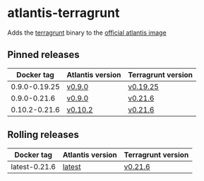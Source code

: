 # atlantis-terragrunt

Adds the [terragrunt](https://github.com/gruntwork-io/terragrunt) binary to the [official atlantis image](https://github.com/runatlantis/atlantis)

## Pinned releases

| Docker tag | Atlantis version | Terragrunt version |
| --- | --- | --- |
| 0.9.0-0.19.25 | [v0.9.0](https://github.com/runatlantis/atlantis/releases/tag/v0.9.0) | [v0.19.25](https://github.com/gruntwork-io/terragrunt/releases/tag/v0.19.25) |
| 0.9.0-0.21.6 | [v0.9.0](https://github.com/runatlantis/atlantis/releases/tag/v0.9.0) | [v0.21.6](https://github.com/gruntwork-io/terragrunt/releases/tag/v0.21.6) |
| 0.10.2-0.21.6 | [v0.10.2](https://github.com/runatlantis/atlantis/releases/tag/v0.10.2) | [v0.21.6](https://github.com/gruntwork-io/terragrunt/releases/tag/v0.21.6) |

## Rolling releases

| Docker tag | Atlantis version | Terragrunt version |
| --- | --- | --- |
| latest-0.21.6 | [latest](https://hub.docker.com/r/runatlantis/atlantis) | [v0.21.6](https://github.com/gruntwork-io/terragrunt/releases/tag/v0.21.6) |